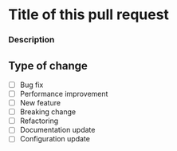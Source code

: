 # Title of this pull request

### Description
<!-- Describe your changes in detail -->

## Type of change
- [ ] Bug fix
- [ ] Performance improvement
- [ ] New feature
- [ ] Breaking change
- [ ] Refactoring
- [ ] Documentation update
- [ ] Configuration update

<!-- Uncomment below if you have issues resolved -->
<!-- ## Issues Resolved -->
